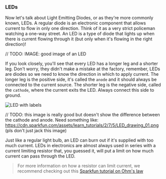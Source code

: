 ### LEDs

Now let's talk about Light Emitting Diodes, or as they're more commonly known, LEDs. A regular diode is an electronic component that allows current to flow in only one direction. Think of it as a very strict policeman watching a one-way street. An LED is a type of diode that lights up when there is current flowing through it (but only when it's flowing in the right direction)!

// TODO: IMAGE: good image of an LED

If you look closely, you'll see that every LED has a longer leg and a shorter leg. Don't worry, they didn't make a mistake at the factory, remember, LEDs are diodes so we need to know the direction in which to apply current. The longer leg is the positive side, it's called the `anode` and it should always be connected to the current source. The shorter leg is the negative side, called the `cathode`, where the current exits the LED. Always connect this side to ground.

![LED with labels](https://upload.wikimedia.org/wikipedia/commons/f/f9/LED%2C_5mm%2C_green_%28en%29.svg)

// TODO: this image is really good but doesn't show the difference between the cathode and anode. Need something like: https://cdn.sparkfun.com/assets/learn_tutorials/2/7/5/LED_drawing_01.png (pls don't just jack this image)

Just like a regular light bulb, an LED can burn out if it's supplied with too much current. LEDs in electronics are almost always used in series with a current limiting resistor that, you guessed it, will put a limit on how much current can pass through the LED.

> For more information on how a resistor can limit current, we recommend checking out this [Sparkfun tutorial on Ohm's law](https://learn.sparkfun.com/tutorials/voltage-current-resistance-and-ohms-law)

